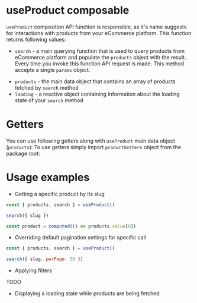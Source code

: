 # useProduct composable

`useProduct` composition API function is responsible, as it's name suggests for interactions with products from your eCommerce platform. This function returns following values:

- `search` - a main querying function that is used to query products from eCommerce platform and populate the `products` object with the result. Every time you invoke this function API request is made. This method accepts a single `params` object.

<Content slot-key="search-params" />

- `products` - the main data object that contains an array of products fetched by `search` method
- `loading` - a reactive object containing information about the loading state of your `search` method

# Getters

You can use following getters along with `useProduct` main data object (`products`):
<Content slot-key="getters-interfaces" />
To use getters simply import `productGetters` object from the package root:
<Content slot-key="getters-import" />

# Usage examples

- Getting a specific product by its slug
```js
const { products, search } = useProduct()

search({ slug })

const product = computed(() => products.value[0])
```

- Overriding default pagination settings for specific call
```js
const { products, search } = useProduct()

search({ slug, perPage: 50 })
```
- Applying filters

TODO

- Displaying a loading state while products are being fetched
<Content slot-key="example-loading" />
